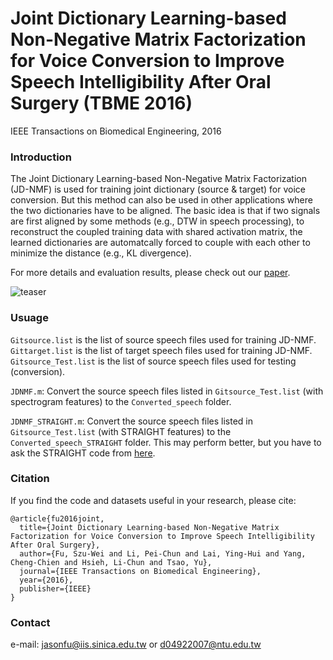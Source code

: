 # Joint Dictionary Learning-based Non-Negative Matrix Factorization for Voice Conversion to Improve Speech Intelligibility After Oral Surgery (TBME 2016)


IEEE Transactions on Biomedical Engineering, 2016


### Introduction
The Joint Dictionary Learning-based Non-Negative Matrix Factorization (JD-NMF) is used for training joint dictionary (source & target) for voice conversion. But this method can also be used in other applications where the two dictionaries have to be aligned. The basic idea is that if two signals are first aligned by some methods (e.g., DTW in speech processing), to reconstruct the coupled training data with shared activation matrix, the learned dictionaries are automatcally forced to couple with each other to minimize the distance (e.g., KL divergence).


For more details and evaluation results, please check out our  [paper](http://ieeexplore.ieee.org/document/7797132/).

![teaser](https://jasonswfu.github.io/JasonFu.github.io/images/Joint_NMF.png)

### Usuage

`Gitsource.list` is the list of source speech files used for training JD-NMF.
`Gittarget.list` is the list of target speech files used for training JD-NMF.
`Gitsource_Test.list` is the list of source speech files used for testing (conversion).

`JDNMF.m`: Convert the source speech files listed in `Gitsource_Test.list` (with spectrogram features) to the `Converted_speech` folder.


`JDNMF_STRAIGHT.m`: Convert the source speech files listed in `Gitsource_Test.list` (with STRAIGHT features) to the `Converted_speech_STRAIGHT` folder. This may perform better, but you have to ask the STRAIGHT code from [here](http://www.wakayama-u.ac.jp/~kawahara/index-e.html).


### Citation

If you find the code and datasets useful in your research, please cite:

    @article{fu2016joint,
      title={Joint Dictionary Learning-based Non-Negative Matrix Factorization for Voice Conversion to Improve Speech Intelligibility After Oral Surgery},
      author={Fu, Szu-Wei and Li, Pei-Chun and Lai, Ying-Hui and Yang, Cheng-Chien and Hsieh, Li-Chun and Tsao, Yu},
      journal={IEEE Transactions on Biomedical Engineering},
      year={2016},
      publisher={IEEE}
    }
    
### Contact

e-mail: jasonfu@iis.sinica.edu.tw or d04922007@ntu.edu.tw
